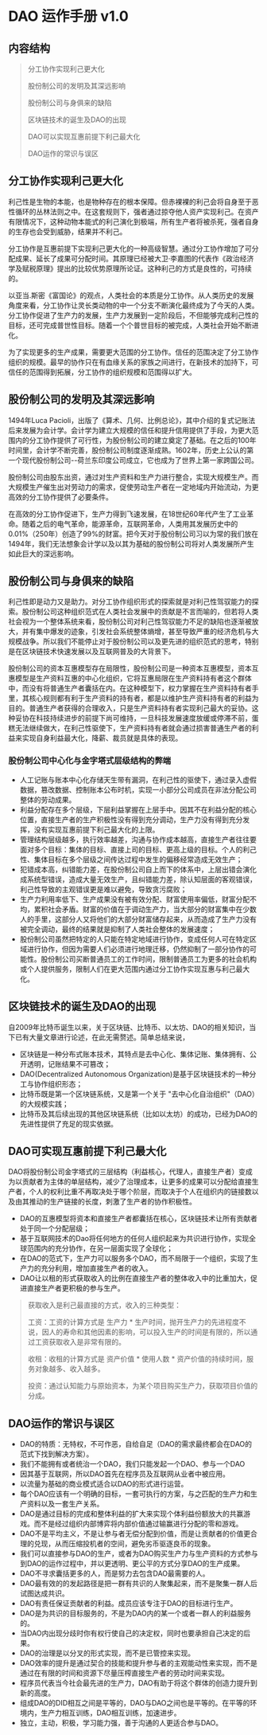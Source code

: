 # DAO 运作手册 v1.0

## 内容结构
> 分工协作实现利己更大化
> 
> 股份制公司的发明及其深远影响
> 
> 股份制公司与身俱来的缺陷
> 
> 区块链技术的诞生及DAO的出现
> 
> DAO可以实现互惠前提下利己最大化
> 
> DAO运作的常识与误区

## 分工协作实现利己更大化

利己性是生物的本能，也是物种存在的根本保障。但赤裸裸的利己会将自身至于恶性循环的丛林法则之中。在这套规则下，强者通过掠夺他人资产实现利己。在资产有限情况下，这种动物本能式的利己演化到极端，所有生产者将被杀死，强者自身的生存也会受到威胁，结果并不利己。

分工协作是互惠前提下实现利己更大化的一种高级智慧。通过分工协作增加了可分配成果、延长了成果可分配时间。其原理已经被大卫·李嘉图的代表作《政治经济学及赋税原理》提出的比较优势原理所论证。这种利己的方式是良性的，可持续的。

以亚当.斯密《富国论》的观点，人类社会的本质是分工协作。从人类历史的发展角度来看，分工协作让灵长类动物的中一个分支不断演化最终成为了今天的人类。分工协作促进了生产力的发展，生产力发展到一定阶段后，不但能够完成利己性的目标，还可完成普世性目标。随着一个个普世目标的被完成，人类社会开始不断进化。

为了实现更多的生产成果，需要更大范围的分工协作。信任的范围决定了分工协作组织的规模。最早的协作只在有血缘关系的家族之间进行，在新技术的加持下，可信任的范围得到拓展，分工协作的组织规模和范围得以扩大。

## 股份制公司的发明及其深远影响

1494年Luca Pacioli，出版了《算术、几何、比例总论》，其中介绍的复式记账法后来发展为会计学。会计学为建立大规模的信任和提升信用提供了手段，为更大范围内的分工协作提供了可行性，为股份制公司的建立奠定了基础。在之后的100年时间里，会计学不断完善，股份制公司制度逐渐成熟。1602年，历史上公认的第一个现代股份制公司--荷兰东印度公司成立，它也成为了世界上第一家跨国公司。

股份制公司由股东出资，通过对生产资料和生产力进行整合，实现大规模生产。而大规模生产催生出对劳动力的需求，促使劳动生产者在一定地域内开始流动，为更高效的分工协作提供了必要条件。

在高效的分工协作促进下，生产力得到飞速发展，在18世纪60年代产生了工业革命。随着之后的电气革命，能源革命，互联网革命，人类用其发展历史中的0.01%（250年）创造了99%的财富。把今天对于股份制公司习以为常的我们放在1494年，我们无法想象会计学以及以其为基础的股份制公司将对人类发展所产生如此巨大的深远影响。

## 股份制公司与身俱来的缺陷
利己性即是动力又是助力。对分工协作组织形式的探索就是对利己性驾驭能力的探索。股份制公司这种组织范式在人类社会发展中的贡献是不言而喻的，但若将人类社会视为一个整体系统来看，股份制公司对利己性驾驭能力不足的缺陷也逐渐被放大，并有集中爆发的迹象，引发社会系统整体熵增，甚至导致严重的经济危机与大规模战争。所以我们不能停止对于股份制公司以及更先进的组织范式的思考，特别是在区块链技术快速发展以及互联网普及的大背景下。

股份制公司的资本互惠模型存在局限性，股份制公司是一种资本互惠模型，资本互惠模型是生产资料互惠的中心化组织，它将互惠局限在生产资料持有者这个群体中，而没有将普通生产者囊括在内。在这种模型下，权力掌握在生产资料持有者手里，其核心规则都有利于生产资料的持有者，都是以维护生产资料持有者的利益为目的。普通生产者获得的合理收入，只是生产资料持有者实现利己最大的妥协。这种妥协在科技持续进步的前提下尚可维持，一旦科技发展速度放缓或停滞不前，蛋糕无法继续做大，在利己性驱使下，生产资料持有者就会通过损害普通生产者的利益来实现自身利益最大化，降薪、裁员就是具体的表现。

### 股份制公司中心化与金字塔式层级结构的弊端
- 人工记账与账本中心化存储天生带有漏洞，在利己性的驱使下，通过录入虚假数据，篡改数据、控制账本公布时机，实现一小部分公司成员在非法分配公司整体的劳动成果。
- 利益分配存在多个层级，下层利益掌握在上层手中。因其不在利益分配的核心位置，直接生产者的生产积极性没有得到充分调动，生产力没有得到充分发挥，没有实现互惠前提下利己最大化的上限。
- 管理结构层级越多，执行效率越差，沟通与协作成本越高，直接生产者往往要面对多个目标：集体的目标、直接上司的目标、更高上级的目标。个人的利己性、集体目标在多个层级之间传达过程中发生的偏移经常造成无效生产；
- 犯错成本高，纠错能力差，在股份制公司自上而下的体系中，上层出错会演化成系统型错误，造成大量无效生产，且纠错能力差，除认知层面的客观错误，利己性导致的主观错误更是难以避免，导致贪污腐败；
- 生产力利用率低下、生产成果没有被有效分配、财富使用率偏低，财富分配不均，累积社会矛盾。财富的价值在于调动生产力，当大部分的财富集中在少数人的手里，这部分人又将他们的大部分财富储存起来，从而造成了生产力没有被完全调动，最终的结果就是抑制了人类社会整体的发展速度；
- 股份制公司虽然把特定的人只能在特定地域进行协作，变成任何人可在特定区域进行协作，但因为需要人们必须进行地理迁移，仍然抑制了一部分协作的可能性。股份制公司买断普通员工的工作时间，限制普通员工为更多的社会机构或个人提供服务，限制人们在更大范围内通过分工协作实现互惠与利己最大化。

## 区块链技术的诞生及DAO的出现

自2009年比特币诞生以来，关于区块链、比特币、以太坊、DAO的相关知识，当下已有大量文章进行论述，在此无需赘述。简单总结来说，

- 区块链是一种分布式账本技术，其特点是去中心化、集体记账、集体拥有、公开透明，记账结果不可篡改；
- DAO(Decentralized Autonomous Organization)是基于区块链技术的一种分工与协作组织形态；
- 比特币既是第一个区块链系统，又是第一个关于 "去中心化自治组织"（DAO）的大规模实践；
- 比特币及其后续出现的其他区块链系统（比如以太坊）的成功，已经为DAO的先进性提供了充足的现实依据。

## DAO可实现互惠前提下利己最大化
DAO将股份制公司金字塔式的三层结构（利益核心，代理人，直接生产者）变成为以贡献者为主体的单层结构，减少了治理成本，让更多的成果可以分配给直接生产者，个人的权利比重不再取决处于哪个阶层，而取决于个人在组织内的链接数以及由其推动的生产链接的长度，刺激了生产者的协作积极性。

- DAO的互惠模型将资本和直接生产者都囊括在核心，区块链技术让所有贡献者处于同一个分配层级；
- 基于互联网技术的Dao将任何地方的任何人组织起来为共识进行协作，实现全球范围内的充分协作，在另一层面实现了全球化；
- 在DAO的范式下，生产力可以服务多个DAO，而不局限于一个组织，实现了生产力的充分利用，增加直接生产者的收入。
- DAO让以租的形式获取收入的比例在直接生产者的整体收入中的比重加大，促进直接生产者更积极的参与生产。

> 获取收入是利己最直接的方式，收入的三种类型：
> 
> 工资：工资的计算方式是 生产力 * 生产时间，抛开生产力的先进程度不说，因人的寿命和其他因素的影响，可以投入生产的时间是有限的，所以通过工资获取收入是非常有限的。
> 
> 收租：收租的计算方式是 资产价值 * 使用人数 * 资产价值的持续时间，服务对象越多、收入越多。
> 
> 投资：通过认知能力与原始资本，为某个项目购买生产力，获取项目价值的分成。
> 

## DAO运作的常识与误区

- DAO的特质：无特权，不可作恶，自给自足（DAO的需求最终都会在DAO的范式下找到解决方案）。
- 我们不能拥有或者统治一个DAO，我们只能发起一个DAO、参与一个DAO
- 因其基于互联网，所以DAO首先在程序员及互联网从业者中被应用。
- 以流量为基础的商业模式适合以DAO的形式进行运营。
- 每个DAO应该有一个明确的目标，一套可执行的方案，与之匹配的生产力和生产资料以及一套生产关系。
- DAO是通过目标的完成和整体利益的扩大来实现个体利益份额放大的共赢游戏。而不是经过组织内部博弈将内部价值通过输赢进行分配的零和游戏。
- DAO不是平均主义，不是让参与者无偿分配到价值，而是让贡献者的价值更合理的兑现，从而压缩投机者的空间，避免劣币驱逐良币的现象。
- 我们可以直接参与DAO的生产，或者为DAO购买生产力与生产资料的方式参与到DAO的运作过程中，并以更透明、更公平的方式分享DAO的生产成果。
- DAO不寻求囊括更多的人，而是努力去包含DAO最需要的人。
- DAO最有效的的发起路径是把一群有共识的人聚集起来，而不是聚集一群人后试图达成共识。
- DAO有责任保证贡献者的利益。成员应该专注于DAO的目标进行生产。
- DAO是为共识的目标服务的，不是为DAO内的某一个或者一群人的利益服务的。
- 当DAO内出现分歧时你有权行使自己的决定权，同时也要承担自己决定的后果。
- DAO的治理是以分叉的形式实现，而不是已管控来实现。
- DAO效率的提升是通过契合的技能和提升参与者的主观能动性来实现，而不是通过在有限的时间和资源下尽量压榨直接生产者的劳动时间来实现。
- 程序员代表当今社会最先进的生产力，DAO有助于将这个群体的创造力提升到新的高度。
- 组成DAO的DID相互之间是平等的，DAO与DAO之间也是平等的。在平等的环境内，生产力相互训练，DAO相互训练，加速进步。
- 独立，主动，积极，学习能力强，善于沟通的人更适合参与DAO。

